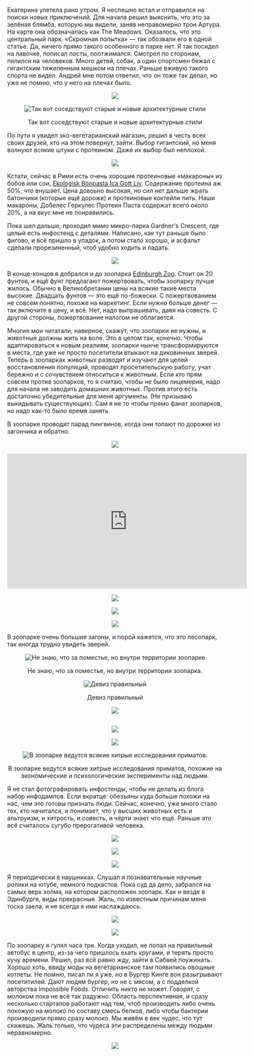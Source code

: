 Екатерина улетела рано утром. Я неспешно встал и отправился на поиски новых приключений. Для начала решил выяснить, что это за зелёная блямба, которую мы видели, заняв неправомерно трон Артура. На карте она обозначалась как The Meadows. Оказалось, что это центральный парк. «Скромная попытка» — так обозвали его в одной статье. Да, ничего прямо такого особенного в парке нет. Я так посидел на лавочке, пописал посты, поотжимался. Смотрел по сторонам, пялился на человеков. Много детей, собак, а один спортсмен бежал с гигантским тяжеленным мешком на плечах. Раньше вживую такого спорта не видел. Андрей мне потом ответил, что он тоже так делал, но уже не помню, что у него на плечах было.

<div style='text-align:center'>

![](https://lh3.googleusercontent.com/9IKGcamBUBNld3w5HUvVHLVXAm9iH7NbLV2tCNCCjsI_6Lah-MDUUqK04wzWRbDIMTBfTF6v7yj0ICKMz5s=w500-no-tmp.jpg)


</div>



<div style='text-align:center'>

![Так вот соседствуют старые и новые архитектурные стили](https://lh3.googleusercontent.com/6IblqLFEl2WHCGleh1fA-LadVqTcfe1qqrPkdeGGsESc2mSXF8XrdfPI2cv-IScEM7I5f6k84bZnk69wFV8=w500-no-tmp.jpg)

Так вот соседствуют старые и новые архитектурные стили

</div>

По пути я увидел эко-вегетарианский магазин, решил в честь всех своих друзей, кто на этом повернут, зайти. Выбор гигантский, но меня волнуют всякие штуки с протеином. Даже их выбор был неплохой.

<div style='text-align:center'>

![](https://lh3.googleusercontent.com/yTFhPX2380OUabYigFl2v1B1PTBvKSegHphDeMXMlOqbOBAIe4xyyD6MNaGArgFSJ1pKoSdW4vD2QjGWTs8=w500-no-tmp.jpg)


</div>



Кстати, сейчас в Рими есть очень хорошие протеиновые «макароны» из бобов или сои, [Ekologisk Bönpasta Ica Gott Liv](https://handla.ica.se/handla/produkt/bonpasta-fettuccine-ekologisk-200g-ica-gott-liv-id_p_7318690127888). Содержание протеина аж 50%, что внушает. Цена довоьно высокая, но сил нет дальше жрать батончики (которые ещё дороже) и протеиновые коктейли пить. Наши макароны, Добелес Геркулес Протеин Паста содержат всего около 20%, а на вкус мне не понравились.

Пока шел дальше, проходил мимо микро-парка Gardner's Crescent, где целый есть инфостенд с деталями. Написано, как тут раньше было фигово, и всё пришло в упадок, а потом стало хорошо, и асфальт сделали прорезиненный, чтоб удобно ходить и падать.

<div style='text-align:center'>

![](https://lh3.googleusercontent.com/q6MI3quVJ-prEij9aJONks115UOgEL75pPvHMSHFNEiaQZs6B4KwR6_JyjAyftC8jrusHFNeo2llLZLGzis=w500-no-tmp.jpg)


</div>

В конце-концов я добрался и до зоопарка [Edinburgh Zoo](https://www.edinburghzoo.org.uk/). Стоит он 20 фунтов, и ещё фунт предлагают пожертвовать, чтобы зоопарку лучше жилось. Обычно в Великобретании цены на всякие такие места высокие. Двадцать фунтов — это ещё по-божески. С пожертвованием не совсем понятно, похоже на маркетинг. Если нужно больше денег — так включите в цену, и всё. Нет, надо выпрашивать, давя на совесть. С другой стороны, пожертвование налогом не облагается.

Многие мои читатали, наверное, скажут, что зоопарки не нужны, и животные должны жить на воле. Это в целом так, конечно. Чтобы адаптироваться к новым реалиям, зоопарки нынче трансформируются в места, где уже не просто посетители втыкают на диковинных зверей. Теперь в зоопарках животных разводят и изучают для целей восстановления популяций, проводят просетительскую работу, учат бережно и с сочувствием относиться к животным. Если кто прям совсем против зоопарков, то я считаю, чтобы не было лицемерия, надо для начала не заводить домашних животных. Против этого есть достаточно убедительные для меня аргументы. (Не призываю выкидывать существующих). Сам я не то чтобы прямо фанат зоопарков, но надо как-то было время занять.

В зоопарке проводят парад пингвинов, когда они топают по дорожке из загончика и обратно.


<div style='text-align:center'>

![](https://lh3.googleusercontent.com/AwH-EWZXjLS46t-iLt42NOG8AUkQgzDM2ygNI-NT7Focq9sy-0G2J44y6PeZ9F_jOpY19X_0aA0TPtlk5j0=w500-no-tmp.jpg)


</div>

<iframe width="560" height="315" src="https://www.youtube.com/embed/6gWVMg68Cxs" frameborder="0" allow="accelerometer; autoplay; encrypted-media; gyroscope; picture-in-picture" allowfullscreen></iframe>

<div style='text-align:center'>

![](https://lh3.googleusercontent.com/mgczAgLsp85VTK1sJrkh2FecS_6tfOYQYcmsHxjXpDcgF_M8hLeEmUB5IEPq0gKwsbwEya1WjCRAOfjk2eI=w500-no-tmp.jpg)


</div>


<div style='text-align:center'>

![](https://lh3.googleusercontent.com/2awi2KCe4qPjx2sLyCmTIkihxXWSdohJPBZjzcWS0XUL0r6IZFhc3o912cuDgWCv8Vi8rx-U-YeJlMi8Ut0=w500-no-tmp.jpg)


</div>

<div style='text-align:center'>

![](https://lh3.googleusercontent.com/ptjQhYA3rWvLEpVmORTzoa6Opu2n2ooPgNVWwVgvGlDCKZ9pUaBtZ6rVvP5q5ENOE38iTMpnSpkrEGJb5ks=w500-no-tmp.jpg)


</div>

В зоопарке очень большие загоны, и порой кажется, что это лесопарк, так иногда трудно увидеть зверей.

<div style='text-align:center'>

![Не знаю, что за поместье, но внутри территории зоопарке](https://lh3.googleusercontent.com/W0z8HF5I8qS-lEHS6wcvisn7c0K1s7l3SHkokH6_wwjuxNl2ZO9Fv7eXTDk5oG8DhwzMGHTSbUWkEwxqXYY=w500-no-tmp.jpg)

Не знаю, что за поместье, но внутри территории зоопарка.

</div>

<div style='text-align:center'>

![Девиз правильный](https://lh3.googleusercontent.com/NAzQOCSJJ9jZPGr5Eu3rJysktjuDUR2IKWZvfiTEQwE1mcx3bkjbvKrR5mjyiw4kWxCBIjicK6Ox7fb5D3A=w500-no-tmp.jpg)

Девиз правильный

</div>

<div style='text-align:center'>

![](https://lh3.googleusercontent.com/QUNn0OgR5wcOZAsZS3mIS8xCwsWTNvm1J17iuw_bXahYEKim1hbYSQFxFUgJy9WnsTGwKqOHtvWzpRQVjPw=w500-no-tmp.jpg)


</div>

<div style='text-align:center'>

![]()


</div>

<div style='text-align:center'>

![](https://lh3.googleusercontent.com/8k1I6AyyAvrgiLFwGIDuIg-XMms3RcyTJ-COiQ1aBLoEP9Yr-CtAW3C05dpoCy1q92f02YjJY42t8tZE0a0=w500-no-tmp.jpg)


</div>

<div style='text-align:center'>

![](https://lh3.googleusercontent.com/8k1I6AyyAvrgiLFwGIDuIg-XMms3RcyTJ-COiQ1aBLoEP9Yr-CtAW3C05dpoCy1q92f02YjJY42t8tZE0a0=w500-no-tmp.jpg)


</div>

<div style='text-align:center'>

![В зоопарке ведутся всякие хитрые исследования приматов.](https://lh3.googleusercontent.com/-EukvGdvTbcUjMhQK4do1b0vfgAdJp_88kGZUdNLdoPoySnoHQxEhQ10Y4_GBkMNbQpDkVx5kGqkOKRuEW4=w500-no-tmp.jpg)

В зоопарке ведутся всякие хитрые исследования приматов, похожие на экономические и психологические эксперименты над людьми.

</div>

 Я не стал фотографировать инфостенды, чтобы не делать из блога набор инфодампов. Если вкратце: обезъяны куда больше похожи на нас, чем это готовы признать люди. Сейчас, конечно, уже много стало тех, кто начитался, и понимает, что у высших животных есть и альтруизм, и хитрость, и совесть, и чёрти знает что ещё. Раньше это всё считалось сугубо прерогативой человека.


<div style='text-align:center'>

![](https://lh3.googleusercontent.com/OsCPnA9jW3oXwiQ_0SVyt8Zkw5Ys20RQ8ocu1cVKhD_AYNz13ts4oTBB5Rp-2KP__8_ozH5BKFk1iWKRnpA=w500-no-tmp.jpg)


</div>

<div style='text-align:center'>

![](https://lh3.googleusercontent.com/zBouY78yL-CGInnfH2VrWKmok1vimLTD5e_ntJoFRM1WjcgTDR5_aah0qcuzpo9XY61FHlryzTqRFwywiiE=w500-no-tmp.jpg)


</div>


<div style='text-align:center'>

![](https://lh3.googleusercontent.com/d7KNIKeTU7Usy9JLLlVOA2s8CrTDcwmCbpiMEepbaRpTVOB-4gTsfur8p6X3TIAuNb9KcwffEDCIl2iAr1g=w500-no-tmp.jpg)


</div>

Я периодически в наушниках. Слушал я познавательные научные ролики на ютубе, немного подкастов. Пока суд да дело, забрался на самых верх холма, на котором расположен зоопарк. Как и везде в Эдинбурге, виды прекрасные. Жаль, по известным причинам меня тоска заела, и не всегда я ими наслаждаюсь.

<div style='text-align:center'>

![](https://lh3.googleusercontent.com/p7q-60qMudmTcbevvtrT0FTIZxDNFLRLpmPGNuKgWaGgNNJ-7W3UN8nQY4YWcVd5TkJ8mS5gY-NqOZH0CUw=w500-no-tmp.jpg)


</div>

<div style='text-align:center'>

![](https://lh3.googleusercontent.com/mtPeb0nn0JOr4OD2poiqD9AS7iChwSE7GPeIWb3T3l3gzL5ThWpWXaO5wjLD_bEamhaB3Bjd_FV2Cm0kMsw=w500-no-tmp.jpg)


</div>

По зоопарку я гулял часа три. Когда уходил, не попал на правильный автобус в центр, из-за чего пришлось ехать кругами, и терять просто кучу времени. Решил, раз всё равно жду, зайти в Сабвей поужинать. Хорошо хоть, ввиду моды на вегетарианское там появились овощные котлеты. Не помню, писал ли я уже, но в Бургер Кинге вон разыгрывают посетитилей. Дают людям бургер, но не с мясом, а с подделкой авторства Impossible Foods. Отличить никто не может. Говорят, с молоком пока не всё так радужно. Область перспективная, и сразу несколько стартапов работают над тем, чтоб производить либо очень похожую на молоко по составу смесь белков, либо чтобы бактерии производили прямо сразу молоко. Мы живём в век чудес, что тут скажешь. Жаль только, что чудеса эти распределены между людьми неравномерно.

<div style='text-align:center'>

![](https://lh3.googleusercontent.com/o14nz52o4-Ch0aYBwaoiYmWk4XECha35YgoloSh1vHlljRp8battDA1_hs2VbqxL_1-ldAeT7cpcAPxSuNQ=w500-no-tmp.jpg)


</div>

